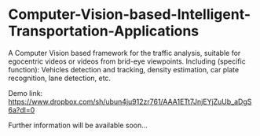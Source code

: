 # Computer-Vision-based-Intelligent-Transportation-Applications
A Computer Vision based framework for the traffic analysis, suitable for egocentric videos or videos from brid-eye viewpoints. Including (specific function): Vehicles detection and tracking, density estimation, car plate recognition, lane detection, etc.

Demo link: https://www.dropbox.com/sh/ubun4ju912zr761/AAA1ETt7JnjEYjZuUb_aDgS6a?dl=0

Further information will be available soon...
